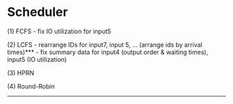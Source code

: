 # Scheduler


(1) FCFS
    - fix IO utilization for input5 


(2) LCFS
    - rearrange IDs for input7, input 5, ... (arrange ids by arrival times)***
    - fix summary data for input4 (output order & waiting times), input5 (IO utilization)


(3) HPRN



(4) Round-Robin


--------------------------------------------------------